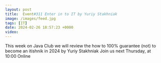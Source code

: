 ```yaml
---
layout: post
title:  Event#311 Enter in to IT by Yuriy Stakhniak
image: /images/feed.jpg
tags: [IT]
date: 2024-02-26 18:57:23 +0000
video: 
---
```


This week on Java Club we will review the how to 100% guarantee (not) to become an itishnik in 2024 by Yuriy Stakhniak
Join us next Thursday, at 10:00 Online
